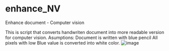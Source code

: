 # enhance_NV
Enhance document - Computer vision

This is script that converts handwriten document into more readable version for computer vision. 
Asumptions: Document is written with blue pencil
All pixels with low Blue value is converted into white color.
![image](https://user-images.githubusercontent.com/72379531/204754348-86b29ef6-bbca-4932-ba7c-21752700b993.png)



